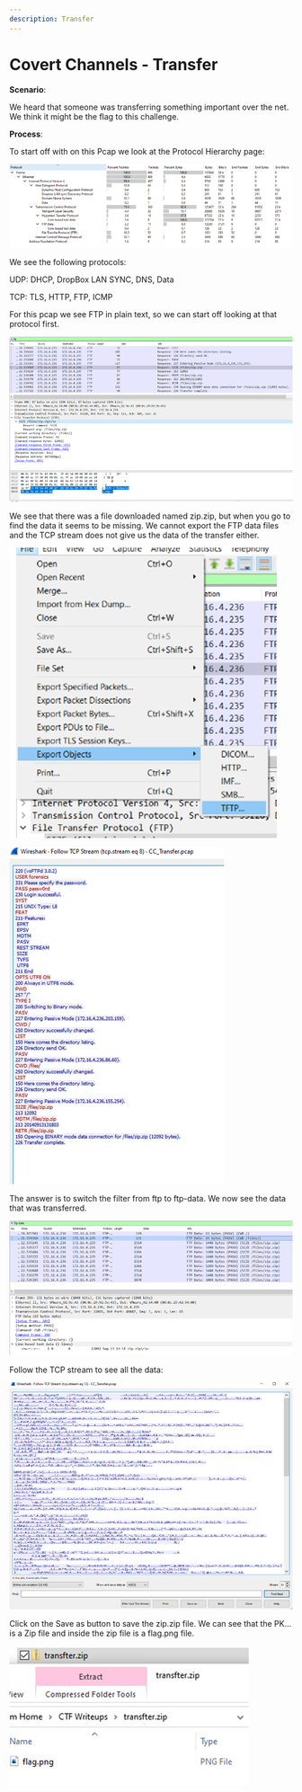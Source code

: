 ```yaml
---
description: Transfer
---
```


# Covert Channels - Transfer

**Scenario**:

We heard that someone was transferring something important over the net. We think it might be the flag to this challenge.

**Process**:

To start off with on this Pcap we look at the Protocol Hierarchy page:

![](<../.gitbook/assets/image (15) (1) (1).png>)

We see the following protocols:

UDP: DHCP, DropBox LAN SYNC, DNS, Data

TCP: TLS, HTTP, FTP, ICMP

For this pcap we see FTP in plain text, so we can start off looking at that protocol first.



![](<../.gitbook/assets/image (8) (1) (1) (1).png>)

We see that there was a file downloaded named zip.zip, but when you go to find the data it seems to be missing. We cannot export the FTP data files and the TCP stream does not give us the data of the transfer either.

![](<../.gitbook/assets/image (12) (1) (1) (1).png>)

![](<../.gitbook/assets/image (1) (1) (1).png>)

The answer is to switch the filter from ftp to ftp-data. We now see the data that was transferred.

![](<../.gitbook/assets/image (10) (1) (1).png>)

Follow the TCP stream to see all the data:

![](<../.gitbook/assets/image (14) (1) (1).png>)

Click on the Save as button to save the zip.zip file. We can see that the PK… is a Zip file and inside the zip file is a flag.png file.

![](<../.gitbook/assets/image (13) (1) (1) (1) (1).png>)
